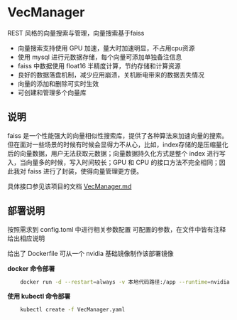 # VecManager
REST 风格的向量搜索与管理，向量搜索基于faiss
- 向量搜索支持使用 GPU 加速，量大时加速明显，不占用cpu资源
- 使用 mysql 进行元数据存储，每个向量可添加单独备注信息
- faiss 中数据使用 float16 半精度计算，节约存储和计算资源
- 良好的数据落盘机制，减少应用崩溃，关机断电带来的数据丢失情况
- 向量的添加和删除可实时生效
- 可创建和管理多个向量库

## 说明
faiss 是一个性能强大的向量相似性搜索库，提供了各种算法来加速向量的搜索。但在面对一些场景的时候有时候会显得力不从心，比如，index存储的是压缩量化后的向量数据，用户无法获取元数据；向量数据持久化方式是整个 index 进行写入，当向量多的时候，写入时间较长；GPU 和 CPU 的接口方法不完全相同；因此我对 faiss 进行了封装，使得向量管理更方便。

具体接口参见该项目的文档 [VecManager.md](VecManager.md)

## 部署说明
按照需求到 config.toml 中进行相关参数配置
可配置的参数，在文件中皆有注释给出相应说明

给出了 Dockerfile 可从一个 nvidia 基础镜像制作该部署镜像 

**docker 命令部署**
~~~bash
    docker run -d --restart=always -v 本地代码路径:/app --runtime=nvidia --net=host --name=vec_manager image_name python main.py
~~~

**使用 kubectl 命令部署**
~~~bash
    kubectl create -f VecManager.yaml
~~~


